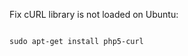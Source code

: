 <p>Fix cURL library is not loaded on Ubuntu:</p>

<code name="sh">
sudo apt-get install php5-curl
</code>